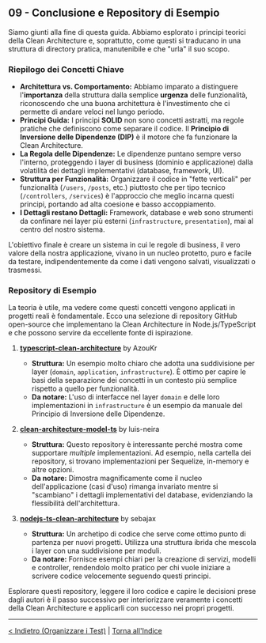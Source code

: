 ## 09 - Conclusione e Repository di Esempio

Siamo giunti alla fine di questa guida. Abbiamo esplorato i principi teorici della Clean Architecture e, soprattutto, come questi si traducano in una struttura di directory pratica, manutenibile e che "urla" il suo scopo.

### Riepilogo dei Concetti Chiave

*   **Architettura vs. Comportamento:** Abbiamo imparato a distinguere l'**importanza** della struttura dalla semplice **urgenza** delle funzionalità, riconoscendo che una buona architettura è l'investimento che ci permette di andare veloci nel lungo periodo.
*   **Principi Guida:** I principi **SOLID** non sono concetti astratti, ma regole pratiche che definiscono come separare il codice. Il **Principio di Inversione delle Dipendenze (DIP)** è il motore che fa funzionare la Clean Architecture.
*   **La Regola delle Dipendenze:** Le dipendenze puntano sempre verso l'interno, proteggendo i layer di business (dominio e applicazione) dalla volatilità dei dettagli implementativi (database, framework, UI).
*   **Struttura per Funzionalità:** Organizzare il codice in "fette verticali" per funzionalità (`/users`, `/posts`, etc.) piuttosto che per tipo tecnico (`/controllers`, `/services`) è l'approccio che meglio incarna questi principi, portando ad alta coesione e basso accoppiamento.
*   **I Dettagli restano Dettagli:** Framework, database e web sono strumenti da confinare nei layer più esterni (`infrastructure`, `presentation`), mai al centro del nostro sistema.

L'obiettivo finale è creare un sistema in cui le regole di business, il vero valore della nostra applicazione, vivano in un nucleo protetto, puro e facile da testare, indipendentemente da come i dati vengono salvati, visualizzati o trasmessi.

### Repository di Esempio

La teoria è utile, ma vedere come questi concetti vengono applicati in progetti reali è fondamentale. Ecco una selezione di repository GitHub open-source che implementano la Clean Architecture in Node.js/TypeScript e che possono servire da eccellente fonte di ispirazione.

1.  **[typescript-clean-architecture](https://github.com/AzouKr/typescript-clean-architecture)** by AzouKr
    *   **Struttura:** Un esempio molto chiaro che adotta una suddivisione per layer (`domain`, `application`, `infrastructure`). È ottimo per capire le basi della separazione dei concetti in un contesto più semplice rispetto a quello per funzionalità.
    *   **Da notare:** L'uso di interfacce nel layer `domain` e delle loro implementazioni in `infrastructure` è un esempio da manuale del Principio di Inversione delle Dipendenze.

2.  **[clean-architecture-model-ts](https://github.com/luis-neira/clean-architecture-model-ts)** by luis-neira
    *   **Struttura:** Questo repository è interessante perché mostra come supportare *multiple* implementazioni. Ad esempio, nella cartella dei repository, si trovano implementazioni per Sequelize, in-memory e altre opzioni. 
    *   **Da notare:** Dimostra magnificamente come il nucleo dell'applicazione (casi d'uso) rimanga invariato mentre si "scambiano" i dettagli implementativi del database, evidenziando la flessibilità dell'architettura.

3.  **[nodejs-ts-clean-architecture](https://github.com/sebajax/nodejs-ts-clean-architecture)** by sebajax
    *   **Struttura:** Un archetipo di codice che serve come ottimo punto di partenza per nuovi progetti. Utilizza una struttura ibrida che mescola i layer con una suddivisione per moduli.
    *   **Da notare:** Fornisce esempi chiari per la creazione di servizi, modelli e controller, rendendolo molto pratico per chi vuole iniziare a scrivere codice velocemente seguendo questi principi.

Esplorare questi repository, leggere il loro codice e capire le decisioni prese dagli autori è il passo successivo per interiorizzare veramente i concetti della Clean Architecture e applicarli con successo nei propri progetti.

---

[< Indietro (Organizzare i Test)](./08-organizzare-i-test.md) | [Torna all'Indice](./index.md)
